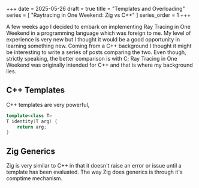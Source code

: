 +++
date = 2025-05-26
draft = true
title = "Templates and Overloading"
series = [ "Raytracing in One Weekend: Zig vs C++" ]
series_order = 1
+++

A few weeks ago I decided to embark on implementing Ray Tracing in One Weekend in a programming language which was foreign to me. My level of experience is very new but I thought it would be a good opportunity in learning something new. Coming from a C++ background I thought it might be interesting to write a series of posts comparing the two. Even though, strictly speaking, the better comparison is with C; Ray Tracing in One Weekend was originally intended for C++ and that is where my background lies.

## C++ Templates

C++ templates are very powerful, 

```c++
template<class T>
T identity(T arg) {
    return arg;
}
```

## Zig Generics

Zig is very similar to C++ in that it doesn't raise an error or issue until a template has been evaluated. The way Zig does generics is through it's comptime mechanism. 